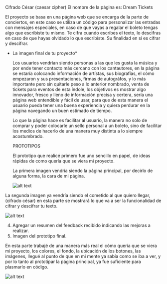 Cifrado César
(caesar cipher)
El nombre de la página es: Dream Tickets


El proyecto se basa en una página web que se encarga de la parte de conciertos, en este caso se utiliza un código para personalizar 
las entradas con mensajes especiales, en caso de que vayas a regalar el boleto tengas algo que escribiste tu mismo. Te cifra cuando escribes el texto, lo descifras en caso de que hayas olvidado lo que escribiste. Su finalidad en si es cifrar y descifrar.


* La imagen final de tu proyecto*

  
    Los usuarios vendrían siendo personas a las que les gusta la música y por ende tener contacto más cercano con los cantautores,
    en la página se estaría colocando información de artístas, sus biografías, el cómo empezaron y sus presentaciones, firmas de autográfos, y lo más importante pero sin quitarle peso a lo anterior nombrado, venta de tickets para eventos de esta índole,
    los objetivos es mostrar algo innovador, fresco y lleno de información precisa y certera, sería una página web entendible y fácil de usar, para que de esta manera el usuario pueda tener una buena experiencia y quiera perdurar en la página navegando un buen estimado de tiempo.

    Lo que la página hace es facilitar al usuario, la manera no solo de comprar y poder colocarle un sello personal a un boleto, sino de facilitar los medios de hacerlo de una manera muy distinta a lo siempre acostumbrado.
    

  PROTOTIPOS

  El prototipo que realicé primero fue uno sencillo en papel, de ideas rápidas de como quería que se viera mi proyecto.

  La primera imagen vendría siendo la página principal, por decirlo de alguna forma, la cara de mi página.

  ![alt text](https://raw.githubusercontent.com/DianyelaMaldonado/CDMX009-cipher/master/prototiposCipher/prototipocipher1.jpg)

La segunda imagen ya vendría siendo el cometido al que quiero llegar, (cifrado césar) en esta parte se mostrará lo que
va a ser la funcionalidad de cifrar y descifrar tu texto.

  ![alt text](https://raw.githubusercontent.com/DianyelaMaldonado/CDMX009-cipher/master/prototiposCipher/prototipocipher2.jpg)

  4. Agregar un resumen del feedback recibido indicando las mejoras a realizar.
  5. Imagen del prototipo final.

  En esta parte trabajé de una manera más real el cómo quería que se viera mi proyecto, los colores, el fondo, la ubicación
  de los botones, las imágenes, llegué al punto de que en mi mente ya sabía como se iba a ver, y por lo tanto al prototipar
   la página principal, ya fue suficiente para plasmarlo en código.

  ![alt text](https://raw.githubusercontent.com/DianyelaMaldonado/CDMX009-cipher/master/prototiposCipher/prototipofinalcipher.jpg)


